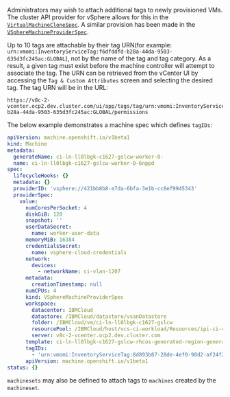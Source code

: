 Administrators may wish to attach additional tags to newly provisioned VMs. The cluster API provider for vSphere
allows for this in the [`VirtualMachineCloneSpec`](https://github.com/kubernetes-sigs/cluster-api-provider-vsphere/blob/b9b2c22ea68c13cbf706f2116ced804b5afb124e/apis/v1beta1/types.go#L189-L193).
A similar provision has been made in the [`VSphereMachineProviderSpec`](https://github.com/openshift/api/blob/6d48d55c0598ec78adacdd847dcf934035ec2e1b/machine/v1beta1/types_vsphereprovider.go#L54-L59).

Up to 10 tags are attachable by their tag URN(for example: `urn:vmomi:InventoryServiceTag:f6dfddfd-b28a-44da-9503-635d3fc245ac:GLOBAL`), not by the name of the tag and tag category. As a result, a given tag must exist before the 
machine controller will attempt to associate the tag.  The URN can be retrieved from the vCenter UI by accessing the `Tag & Custom Attributes` screen and selecting the desired tag.  The tag URN will be in the URL: 
```
https://v8c-2-vcenter.ocp2.dev.cluster.com/ui/app/tags/tag/urn:vmomi:InventoryServiceTag:f6dfddfd-b28a-44da-9503-635d3fc245ac:GLOBAL/permissions
```

The below example demonstrates a machine spec which defines `tagIDs`:

```yaml
apiVersion: machine.openshift.io/v1beta1
kind: Machine
metadata:
  generateName: ci-ln-ll0lbgk-c1627-gslcw-worker-0-
  name: ci-ln-ll0lbgk-c1627-gslcw-worker-0-6nppd
spec:
  lifecycleHooks: {}
  metadata: {}
  providerID: 'vsphere://421bb8b8-e7da-6bfa-3e1b-cc6ef9945343'
  providerSpec:
    value:
      numCoresPerSocket: 4
      diskGiB: 120
      snapshot: ''
      userDataSecret:
        name: worker-user-data
      memoryMiB: 16384
      credentialsSecret:
        name: vsphere-cloud-credentials
      network:
        devices:
          - networkName: ci-vlan-1207
      metadata:
        creationTimestamp: null
      numCPUs: 4
      kind: VSphereMachineProviderSpec
      workspace:
        datacenter: IBMCloud
        datastore: /IBMCloud/datastore/vsanDatastore
        folder: /IBMCloud/vm/ci-ln-ll0lbgk-c1627-gslcw
        resourcePool: /IBMCloud/host/vcs-ci-workload/Resources/ipi-ci-clusters
        server: v8c-2-vcenter.ocp2.dev.cluster.com
      template: ci-ln-ll0lbgk-c1627-gslcw-rhcos-generated-region-generated-zone
      tagIDs:
        - 'urn:vmomi:InventoryServiceTag:8d893b87-28de-4ef0-90d2-af24f21b0f26:GLOBAL'
      apiVersion: machine.openshift.io/v1beta1
status: {}
```


`machinesets` may also be defined to attach tags to `machines` created by the `machineset`.